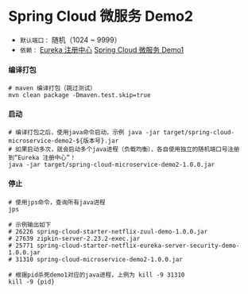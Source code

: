 # Spring Cloud 微服务 Demo2

- `默认端口：` 随机（1024 ~ 9999）
- `依赖：` [Eureka 注册中心](https://github.com/microprograms/spring-cloud-starter-netflix-eureka-server-security-demo) [Spring Cloud 微服务 Demo1](https://github.com/microprograms/spring-cloud-microservice-demo1)


#### 编译打包

```shell
# maven 编译打包（跳过测试）
mvn clean package -Dmaven.test.skip=true
```

#### 启动

```shell
# 编译打包之后，使用java命令启动，示例 java -jar target/spring-cloud-microservice-demo2-${版本号}.jar
# 如果启动多次，就会启动多个java进程（负载均衡），各自使用独立的随机端口号注册到“Eureka 注册中心”！
java -jar target/spring-cloud-microservice-demo2-1.0.0.jar
```

#### 停止

```shell
# 使用jps命令，查询所有java进程
jps

# 示例输出如下
# 26226 spring-cloud-starter-netflix-zuul-demo-1.0.0.jar
# 27639 zipkin-server-2.23.2-exec.jar
# 25771 spring-cloud-starter-netflix-eureka-server-security-demo-1.0.0.jar
# 31310 spring-cloud-microservice-demo2-1.0.0.jar

# 根据pid杀死demo1对应的java进程，上例为 kill -9 31310
kill -9 {pid}
```
